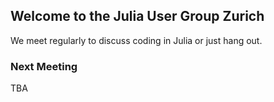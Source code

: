 ## Welcome to the Julia User Group Zurich

We meet regularly to discuss coding in Julia or just hang out. 

### Next Meeting 

TBA 

